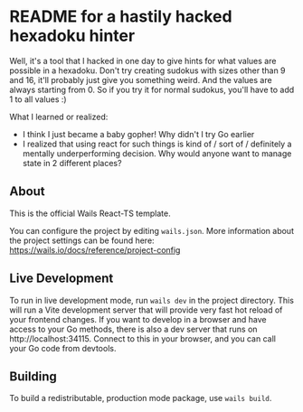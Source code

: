 # README for a hastily hacked hexadoku hinter

Well, it's a tool that I hacked in one day to give hints for what values are possible in a hexadoku. 
Don't try creating sudokus with sizes other than 9 and 16, it'll probably just give you something weird.
And the values are always starting from 0. So if you try it for normal sudokus, you'll have to add 1 to all values :)

What I learned or realized: 
- I think I just became a baby gopher! Why didn't I try Go earlier
- I realized that using react for such things is kind of / sort of / definitely a mentally underperforming decision. Why would anyone want to manage state in 2 different places?

## About

This is the official Wails React-TS template.

You can configure the project by editing `wails.json`. More information about the project settings can be found
here: https://wails.io/docs/reference/project-config

## Live Development

To run in live development mode, run `wails dev` in the project directory. This will run a Vite development
server that will provide very fast hot reload of your frontend changes. If you want to develop in a browser
and have access to your Go methods, there is also a dev server that runs on http://localhost:34115. Connect
to this in your browser, and you can call your Go code from devtools.

## Building

To build a redistributable, production mode package, use `wails build`.
